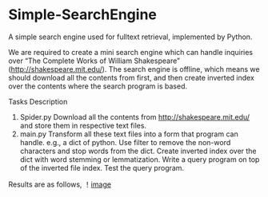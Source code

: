 # Simple-SearchEngine
A simple search engine used for fulltext retrieval, implemented by Python.

We are required to create a mini search engine which can handle inquiries over “The Complete Works of William Shakespeare” (http://shakespeare.mit.edu/). The search engine is offline, which means we should download all the contents from first, and then create inverted index over the contents where the search program is based.

Tasks Description
1)	Spider.py
    Download all the contents from http://shakespeare.mit.edu/ and store them in respective text files.
2)	main.py
    Transform all these text files into a form that program can handle. e.g., a dict of python. 
    Use filter to remove the non-word characters and stop words from the dict.
    Create inverted index over the dict with word stemming or lemmatization.
    Write a query program on top of the inverted file index.
    Test the query program.

Results are as follows,
！[image](https://github.com/ChandlerBang/Simple-SearchEngine/blob/master/result.png)
